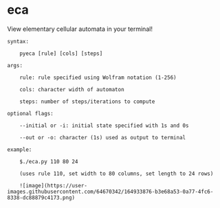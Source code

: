 # eca
View elementary cellular automata in your terminal!


    syntax:
        
        pyeca [rule] [cols] [steps]
        
    args:
        
        rule: rule specified using Wolfram notation (1-256)
        
        cols: character width of automaton
        
        steps: number of steps/iterations to compute
        
    optional flags:
    
        --initial or -i: initial state specified with 1s and 0s
        
        --out or -o: character (1s) used as output to terminal
        
    example:
    
        $./eca.py 110 80 24
        
        (uses rule 110, set width to 80 columns, set length to 24 rows)

        ![image](https://user-images.githubusercontent.com/64670342/164933876-b3e68a53-0a77-4fc6-8338-dc88879c4173.png)

